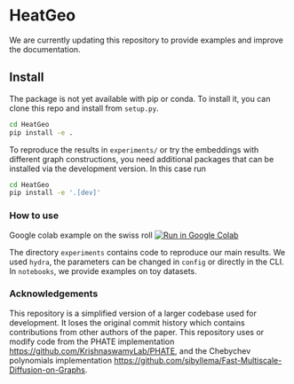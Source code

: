 # HeatGeo

<!-- WARNING: THIS FILE WAS AUTOGENERATED! DO NOT EDIT! -->

We are currently updating this repository to provide examples and
improve the documentation.

## Install

The package is not yet available with pip or conda. To install it, you
can clone this repo and install from `setup.py`.

``` sh
cd HeatGeo
pip install -e .
```

To reproduce the results in `experiments/` or try the embeddings with
different graph constructions, you need additional packages that can be
installed via the development version. In this case run

``` sh
cd HeatGeo
pip install -e '.[dev]'
```

### How to use

Google colab example on the swiss roll [![Run in Google
Colab](https://img.shields.io/static/v1?label=Run%20in&message=Google%20Colab&color=orange&logo=Google%20Cloud.png)](https://colab.research.google.com/drive/1SkxGfWz8KLQpcea9MsdP7QEoe-yh5Iai?usp=sharing)

The directory `experiments` contains code to reproduce our main results.
We used `hydra`, the parameters can be changed in `config` or directly
in the CLI. In `notebooks`, we provide examples on toy datasets.

### Acknowledgements

This repository is a simplified version of a larger codebase used for
development. It loses the original commit history which contains
contributions from other authors of the paper. This repository uses or
modify code from the PHATE implementation
https://github.com/KrishnaswamyLab/PHATE, and the Chebychev polynomials
implementation
https://github.com/sibyllema/Fast-Multiscale-Diffusion-on-Graphs.
